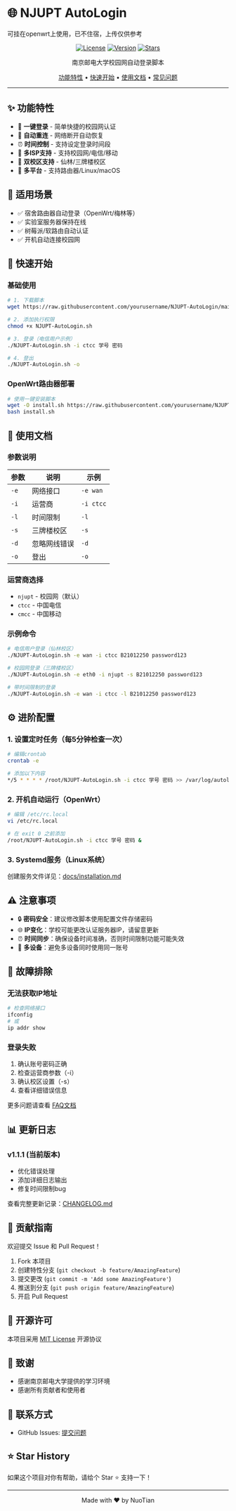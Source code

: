 # 🌐 NJUPT AutoLogin
可挂在openwrt上使用，已不住宿，上传仅供参考

<div align="center">
  
  [![License](https://img.shields.io/badge/license-MIT-blue.svg)](LICENSE)
  [![Version](https://img.shields.io/badge/version-1.1.1-green.svg)](CHANGELOG.md)
  [![Stars](https://img.shields.io/github/stars/yourusername/NJUPT-AutoLogin.svg)](https://github.com/yourusername/NJUPT-AutoLogin/stargazers)
  
  南京邮电大学校园网自动登录脚本
  
  [功能特性](#-功能特性) • [快速开始](#-快速开始) • [使用文档](#-使用文档) • [常见问题](#-常见问题)
  
</div>

---

## ✨ 功能特性

- 🚀 **一键登录** - 简单快捷的校园网认证
- 🔄 **自动重连** - 网络断开自动恢复
- ⏰ **时间控制** - 支持设定登录时间段
- 🏢 **多ISP支持** - 支持校园网/电信/移动
- 🏫 **双校区支持** - 仙林/三牌楼校区
- 📱 **多平台** - 支持路由器/Linux/macOS

## 🎯 适用场景

- ✅ 宿舍路由器自动登录（OpenWrt/梅林等）
- ✅ 实验室服务器保持在线
- ✅ 树莓派/软路由自动认证
- ✅ 开机自动连接校园网

## 🚀 快速开始

### 基础使用
```bash
# 1. 下载脚本
wget https://raw.githubusercontent.com/yourusername/NJUPT-AutoLogin/main/scripts/NJUPT-AutoLogin.sh

# 2. 添加执行权限
chmod +x NJUPT-AutoLogin.sh

# 3. 登录（电信用户示例）
./NJUPT-AutoLogin.sh -i ctcc 学号 密码

# 4. 登出
./NJUPT-AutoLogin.sh -o
```

### OpenWrt路由器部署
```bash
# 使用一键安装脚本
wget -O install.sh https://raw.githubusercontent.com/yourusername/NJUPT-AutoLogin/main/scripts/install.sh
bash install.sh
```

## 📖 使用文档

### 参数说明

| 参数 | 说明 | 示例 |
|------|------|------|
| `-e` | 网络接口 | `-e wan` |
| `-i` | 运营商 | `-i ctcc` |
| `-l` | 时间限制 | `-l` |
| `-s` | 三牌楼校区 | `-s` |
| `-d` | 忽略网线错误 | `-d` |
| `-o` | 登出 | `-o` |

### 运营商选择

- `njupt` - 校园网（默认）
- `ctcc` - 中国电信
- `cmcc` - 中国移动

### 示例命令
```bash
# 电信用户登录（仙林校区）
./NJUPT-AutoLogin.sh -e wan -i ctcc B21012250 password123

# 校园网登录（三牌楼校区）
./NJUPT-AutoLogin.sh -e eth0 -i njupt -s B21012250 password123

# 带时间限制的登录
./NJUPT-AutoLogin.sh -e wan -i ctcc -l B21012250 password123
```

## ⚙️ 进阶配置

### 1. 设置定时任务（每5分钟检查一次）
```bash
# 编辑crontab
crontab -e

# 添加以下内容
*/5 * * * * /root/NJUPT-AutoLogin.sh -i ctcc 学号 密码 >> /var/log/autologin.log 2>&1
```

### 2. 开机自动运行（OpenWrt）
```bash
# 编辑 /etc/rc.local
vi /etc/rc.local

# 在 exit 0 之前添加
/root/NJUPT-AutoLogin.sh -i ctcc 学号 密码 &
```

### 3. Systemd服务（Linux系统）

创建服务文件详见：[docs/installation.md](docs/installation.md)

## ⚠️ 注意事项

- 🔒 **密码安全**：建议修改脚本使用配置文件存储密码
- 🌐 **IP变化**：学校可能更改认证服务器IP，请留意更新
- ⏰ **时间同步**：确保设备时间准确，否则时间限制功能可能失效
- 📱 **多设备**：避免多设备同时使用同一账号

## 🐛 故障排除

### 无法获取IP地址
```bash
# 检查网络接口
ifconfig
# 或
ip addr show
```

### 登录失败
1. 确认账号密码正确
2. 检查运营商参数（-i）
3. 确认校区设置（-s）
4. 查看详细错误信息

更多问题请查看 [FAQ文档](docs/faq.md)

## 📊 更新日志

### v1.1.1 (当前版本)
- 优化错误处理
- 添加详细日志输出
- 修复时间限制bug

查看完整更新记录：[CHANGELOG.md](CHANGELOG.md)

## 🤝 贡献指南

欢迎提交 Issue 和 Pull Request！

1. Fork 本项目
2. 创建特性分支 (`git checkout -b feature/AmazingFeature`)
3. 提交更改 (`git commit -m 'Add some AmazingFeature'`)
4. 推送到分支 (`git push origin feature/AmazingFeature`)
5. 开启 Pull Request

## 📜 开源许可

本项目采用 [MIT License](LICENSE) 开源协议

## 💖 致谢

- 感谢南京邮电大学提供的学习环境
- 感谢所有贡献者和使用者

## 📮 联系方式

- GitHub Issues: [提交问题](https://github.com/yourusername/NJUPT-AutoLogin/issues)

## ⭐ Star History

如果这个项目对你有帮助，请给个 Star ⭐️ 支持一下！

---

<div align="center">
  Made with ❤️ by NuoTian
</div>
